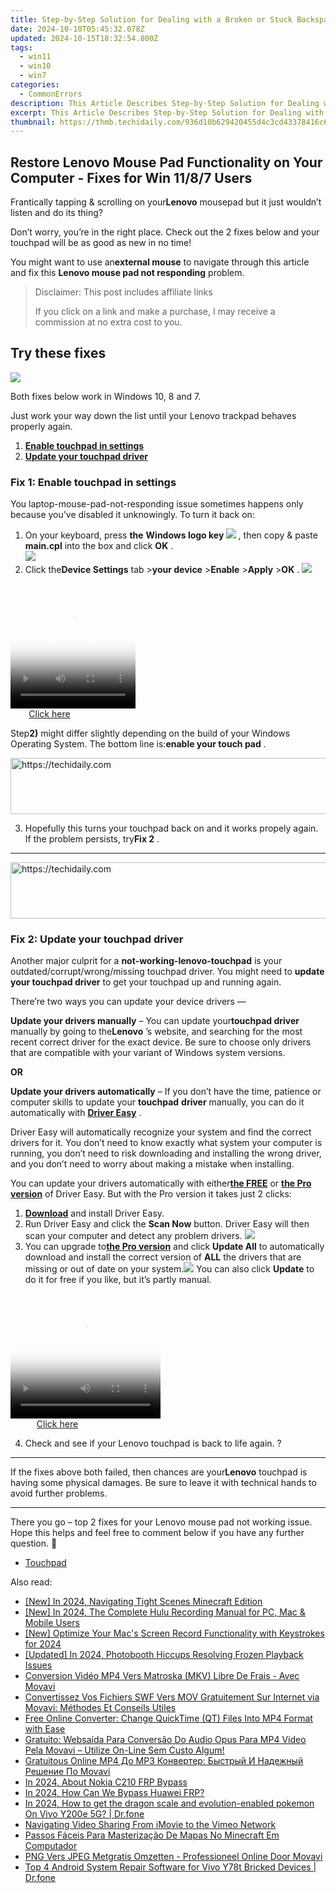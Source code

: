 ```yaml
---
title: Step-by-Step Solution for Dealing with a Broken or Stuck Backspace Key on Your Computer
date: 2024-10-10T05:45:32.078Z
updated: 2024-10-15T18:32:54.800Z
tags:
  - win11
  - win10
  - win7
categories:
  - CommonErrors
description: This Article Describes Step-by-Step Solution for Dealing with a Broken or Stuck Backspace Key on Your Computer
excerpt: This Article Describes Step-by-Step Solution for Dealing with a Broken or Stuck Backspace Key on Your Computer
thumbnail: https://thmb.techidaily.com/936d10b629420455d4c3cd43378416c6e205e5dc73cdd968038b275d13e490d5.png
---
```


## Restore Lenovo Mouse Pad Functionality on Your Computer - Fixes for Win 11/8/7 Users

 Frantically tapping & scrolling on your**Lenovo** mousepad but it just wouldn’t listen and do its thing?

 Don’t worry, you’re in the right place. Check out the 2 fixes below and your touchpad will be as good as new in no time!

 You might want to use an**external mouse** to navigate through this article and fix this **Lenovo mouse pad not responding** problem.

>  Disclaimer: This post includes affiliate links
>
>  If you click on a link and make a purchase, I may receive a commission at no extra cost to you.
>

## Try these fixes

![](https://images.drivereasy.com/wp-content/uploads/2018/08/img_5b73f339adae6.jpg)

Both fixes below work in Windows 10, 8 and 7.

 Just work your way down the list until your Lenovo trackpad behaves properly again.

1. [**Enable touchpad in settings**](#F1)
2. [**Update your touchpad driver**](#F2)

### Fix 1: Enable touchpad in settings

 You laptop-mouse-pad-not-responding issue sometimes happens only because you’ve disabled it unknowingly. To turn it back on:

1. On your keyboard, press **the**   **Windows logo key ![](https://images.drivereasy.com/wp-content/uploads/2018/04/img_5ae0331bc08e4.png)**  , then copy & paste **main.cpl** into the box and click **OK** .  
![](https://images.drivereasy.com/wp-content/uploads/2018/07/img_5b3dbcd41adbc.png)
2. Click the**Device Settings** tab >**your device** \>**Enable** \>**Apply** \>**OK** . ![](https://images.drivereasy.com/wp-content/uploads/2018/07/img_5b3dbdfd5f66f.jpg)  

<!-- affiliate ads begin -->
<span id="1374819">
					<video width="200" height="200" style="cursor:pointer"
           poster="//a.impactradius-go.com/display-clicktoplayimage/1374819.png"
           onclick="if(!this.playClicked){this.play();this.setAttribute('controls',true);this.playClicked=true;}">
	   <source src="//a.impactradius-go.com/display-ad/15852-1374819">
	   <img src="//a.impactradius-go.com/display-clicktoplayimage/1374819.png" style="border: none; height: 100%; width: 100%; object-fit: contain">
	</video>
	<div style="width:125px;text-align:center"><a href="javascript:window.open(decodeURIComponent('https%3A%2F%2Fthefitville.pxf.io%2Fc%2F5597632%2F1374819%2F15852'), '_blank');void(0);">Click here</a></div>
</span>
<img height="0" width="0" src="https://imp.pxf.io/i/5597632/1374819/15852" style="position:absolute;visibility:hidden;" border="0" />
<!-- affiliate ads end -->

 Step**2)** might differ slightly depending on the build of your Windows Operating System. The bottom line is:**enable your touch pad** .

<!-- affiliate ads begin -->
<a href="https://laganoo.pxf.io/c/5597632/1484944/16446" target="_top" id="1484944">
  <img src="//a.impactradius-go.com/display-ad/16446-1484944" border="0" alt="https://techidaily.com" width="728" height="90"/>
</a>
<img height="0" width="0" src="https://laganoo.pxf.io/i/5597632/1484944/16446" style="position:absolute;visibility:hidden;" border="0" />
<!-- affiliate ads end -->

3. Hopefully this turns your touchpad back on and it works propely again. If the problem persists, try**Fix 2** .

---

<!-- affiliate ads begin -->
<a href="https://wigfever.sjv.io/c/5597632/2014854/22899" target="_top" id="2014854">
  <img src="//a.impactradius-go.com/display-ad/22899-2014854" border="0" alt="https://techidaily.com" width="728" height="90"/>
</a>
<img height="0" width="0" src="https://wigfever.sjv.io/i/5597632/2014854/22899" style="position:absolute;visibility:hidden;" border="0" />
<!-- affiliate ads end -->

### Fix 2: Update your touchpad driver

 Another major culprit for a **not-working-lenovo-touchpad**   is your outdated/corrupt/wrong/missing touchpad driver. You might need to **update your touchpad driver**   to get your touchpad up and running again.

 There’re two ways you can update your device drivers —

**Update your drivers manually** – You can update your**touchpad driver** manually by going to the**Lenovo** ’s website, and searching for the most recent correct driver for the exact device. Be sure to choose only drivers that are compatible with your variant of Windows system versions.

**OR**

**Update your drivers automatically** –  If you don’t have the time, patience or computer skills to update your **touchpad** **driver** manually, you can do it automatically with **[Driver Easy](https://tools.techidaily.com/drivereasy/download/)**  .

 Driver Easy will automatically recognize your system and find the correct drivers for it. You don’t need to know exactly what system your computer is running, you don’t need to risk downloading and installing the wrong driver, and you don’t need to worry about making a mistake when installing.

 You can update your drivers automatically with either[**the FREE**](https://tools.techidaily.com/drivereasy/download/) or **[the Pro version](https://tools.techidaily.com/drivereasy/download/)**  of Driver Easy. But with the Pro version it takes just 2 clicks:

1. **[Download](https://tools.techidaily.com/drivereasy/download/)**  and install Driver Easy.
2. Run Driver Easy and click the **Scan Now** button. Driver Easy will then scan your computer and detect any problem drivers. ![](http://wp.easeware.net/wp-content/uploads/2018/04/img_5ac1a01192ca4.png)
3. You can upgrade to[**the Pro version**](https://tools.techidaily.com/drivereasy/download/) and click **Update All** to automatically download and install the correct version of **ALL**  the drivers that are missing or out of date on your system.![](https://images.drivereasy.com/wp-content/uploads/2018/07/img_5b3df9ad3f86c.jpg) You can also click **Update** to do it for free if you like, but it’s partly manual.

<!-- affiliate ads begin -->
<span id="1265663">
					<video width="240" height="200" style="cursor:pointer"
           poster="//a.impactradius-go.com/display-clicktoplayimage/1265663.png"
           onclick="if(!this.playClicked){this.play();this.setAttribute('controls',true);this.playClicked=true;}">
	   <source src="//a.impactradius-go.com/display-ad/4482-1265663">
	   <img src="//a.impactradius-go.com/display-clicktoplayimage/1265663.png" style="border: none; height: 100%; width: 100%; object-fit: contain">
	</video>
	<div style="width:150px;text-align:center"><a href="javascript:window.open(decodeURIComponent('https%3A%2F%2Fmartinic.evyy.net%2Fc%2F5597632%2F1265663%2F4482'), '_blank');void(0);">Click here</a></div>
</span>
<img height="0" width="0" src="https://imp.pxf.io/i/5597632/1265663/4482" style="position:absolute;visibility:hidden;" border="0" />
<!-- affiliate ads end -->

4. Check and see if your Lenovo touchpad is back to life again. ?

---

 If the fixes above both failed, then chances are your**Lenovo** touchpad is having some physical damages. Be sure to leave it with technical hands to avoid further problems.

---

 There you go – top 2 fixes for your Lenovo mouse pad not working issue. Hope this helps and feel free to comment below if you have any further question. 🙂

* [Touchpad](https://bellelily.pxf.io/m5azgm)

<ins class="adsbygoogle"
     style="display:block"
     data-ad-format="autorelaxed"
     data-ad-client="ca-pub-7571918770474297"
     data-ad-slot="1223367746"></ins>

<ins class="adsbygoogle"
     style="display:block"
     data-ad-client="ca-pub-7571918770474297"
     data-ad-slot="8358498916"
     data-ad-format="auto"
     data-full-width-responsive="true"></ins>

<span class="atpl-alsoreadstyle">Also read:</span>
<div><ul>
<li><a href="https://article-files.techidaily.com/new-in-2024-navigating-tight-scenes-minecraft-edition/"><u>[New] In 2024, Navigating Tight Scenes Minecraft Edition</u></a></li>
<li><a href="https://screen-video-capture.techidaily.com/new-in-2024-the-complete-hulu-recording-manual-for-pc-mac-and-mobile-users/"><u>[New] In 2024, The Complete Hulu Recording Manual for PC, Mac & Mobile Users</u></a></li>
<li><a href="https://digital-screen-recording.techidaily.com/new-optimize-your-macs-screen-record-functionality-with-keystrokes-for-2024/"><u>[New] Optimize Your Mac's Screen Record Functionality with Keystrokes for 2024</u></a></li>
<li><a href="https://fox-boxes.techidaily.com/updated-in-2024-photobooth-hiccups-resolving-frozen-playback-issues/"><u>[Updated] In 2024, Photobooth Hiccups Resolving Frozen Playback Issues</u></a></li>
<li><a href="https://win-howtos.techidaily.com/conversion-video-mp4-vers-matroska-mkv-libre-de-frais-avec-movavi/"><u>Conversion Vidéo MP4 Vers Matroska (MKV) Libre De Frais - Avec Movavi</u></a></li>
<li><a href="https://win-howtos.techidaily.com/convertissez-vos-fichiers-swf-vers-mov-gratuitement-sur-internet-via-movavi-methodes-et-conseils-utiles/"><u>Convertissez Vos Fichiers SWF Vers MOV Gratuitement Sur Internet via Movavi: Méthodes Et Conseils Utiles</u></a></li>
<li><a href="https://win-howtos.techidaily.com/free-online-converter-change-quicktime-qt-files-into-mp4-format-with-ease/"><u>Free Online Converter: Change QuickTime (QT) Files Into MP4 Format with Ease</u></a></li>
<li><a href="https://win-howtos.techidaily.com/gratuito-websaida-para-conversao-do-audio-opus-para-mp4-video-pela-movavi-utilize-on-line-sem-custo-algum/"><u>Gratuito: Websaída Para Conversão Do Audio Opus Para MP4 Vídeo Pela Movavi – Utilize On-Line Sem Custo Algum!</u></a></li>
<li><a href="https://win-howtos.techidaily.com/gratuitous-online-mp4-do-mp3-konverter-bystryj-i-nadezhnyj-reshenie-po-movavi/"><u>Gratuitous Online MP4 До MP3 Конвертер: Быстрый И Надежный Решение По Movavi</u></a></li>
<li><a href="https://android-frp.techidaily.com/in-2024-about-nokia-c210-frp-bypass-by-drfone-android/"><u>In 2024, About Nokia C210 FRP Bypass</u></a></li>
<li><a href="https://android-frp.techidaily.com/in-2024-how-can-we-bypass-huawei-frp-by-drfone-android/"><u>In 2024, How Can We Bypass Huawei FRP?</u></a></li>
<li><a href="https://change-location.techidaily.com/in-2024-how-to-get-the-dragon-scale-and-evolution-enabled-pokemon-on-vivo-y200e-5g-drfone-by-drfone-virtual-android/"><u>In 2024, How to get the dragon scale and evolution-enabled pokemon On Vivo Y200e 5G? | Dr.fone</u></a></li>
<li><a href="https://vimeo-videos.techidaily.com/navigating-video-sharing-from-imovie-to-the-vimeo-network/"><u>Navigating Video Sharing From iMovie to the Vimeo Network</u></a></li>
<li><a href="https://win-howtos.techidaily.com/passos-faceis-para-masterizacao-de-mapas-no-minecraft-em-computador/"><u>Passos Fáceis Para Masterização De Mapas No Minecraft Em Computador</u></a></li>
<li><a href="https://win-howtos.techidaily.com/png-vers-jpeg-metgratis-omzetten-professioneel-online-door-movavi/"><u>PNG Vers JPEG Metgratis Omzetten - Professioneel Online Door Movavi</u></a></li>
<li><a href="https://howto.techidaily.com/top-4-android-system-repair-software-for-vivo-y78t-bricked-devices-drfone-by-drfone-fix-android-problems-fix-android-problems/"><u>Top 4 Android System Repair Software for Vivo Y78t Bricked Devices | Dr.fone</u></a></li>
</ul></div>

